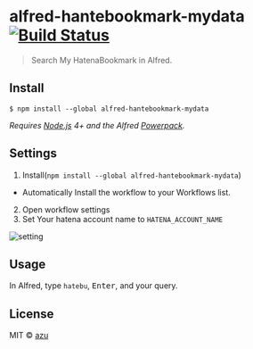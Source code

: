 # alfred-hantebookmark-mydata [![Build Status](https://travis-ci.org/azu/alfred-hantebookmark-mydata.svg?branch=master)](https://travis-ci.org/azu/alfred-hantebookmark-mydata)

> Search My HatenaBookmark in Alfred.

## Install

```
$ npm install --global alfred-hantebookmark-mydata
```

*Requires [Node.js](https://nodejs.org) 4+ and the Alfred [Powerpack](https://www.alfredapp.com/powerpack/).*

## Settings

1. Install(`npm install --global alfred-hantebookmark-mydata`)
  - Automatically Install the workflow to your Workflows list.
2. Open workflow settings
3. Set Your hatena account name to `HATENA_ACCOUNT_NAME`

![setting](https://monosnap.com/file/cTzt4ieHD2wGDYb2ANoUh5IXeS6SQA.png)

## Usage

In Alfred, type `hatebu`, <kbd>Enter</kbd>, and your query.

## License

MIT © [azu](http://efcl.info)
